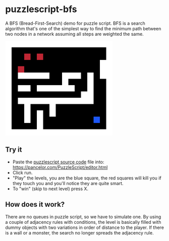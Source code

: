 # puzzlescript-bfs


A BFS (Bread-First-Search) demo for puzzle script. BFS is a search algorithm that's one of the simplest way to find the minimum 
path between two nodes in a network assuming all steps are weighted the same.

![GIF preview](https://raw.githubusercontent.com/vexorian/puzzlescript-bfs/main/mazesolver2.gif)


## Try it

* Paste the [puzzlescript source code](https://github.com/vexorian/puzzlescript-bfs/blob/main/source.puzzlescript) file into: https://pancelor.com/PuzzleScript/editor.html
* Click run.
* "Play" the levels, you are the blue square, the red squares will kill you if they touch you and you'll notice they are quite smart.
* To "win" (skip to next level) press X.

## How does it work?

There are no queues in puzzle script, so we have to simulate one. By using a couple of adjacency rules with conditions, the level is basically filled with dummy objects with two variations in order of distance to the player. If there is a wall or a monster, the search no longer spreads the adjacency rule.
